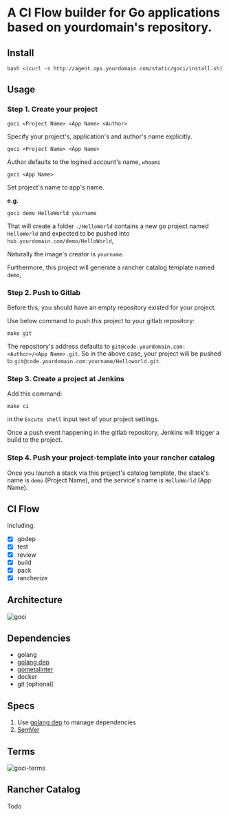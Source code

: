 A CI Flow builder for Go applications based on yourdomain's repository.
=====================================

## Install

```
bash <(curl -s http://agent.ops.yourdomain.com/static/goci/install.sh)
```

## Usage

### Step 1. Create your project 

```
goci <Project Name> <App Name> <Author>
```

Specify your project's, application's and author's name explicitly.

```
goci <Project Name> <App Name>
```

Author defaults to the logined account's name, `whoami` 

```
goci <App Name>
```

Set project's name to app's name. 


**e.g.**

```
goci demo HelloWorld yourname
```


That will create a folder `./HelloWorld` contains a new go project named `HelloWorld` and expected to be pushed into `hub.yourdomain.com/demo/HelloWorld`,

Naturally the image's creator is `yourname`.

Furthermore, this project will generate a rancher catalog template named `demo`,

### Step 2. Push to Gitlab

Before this, you should have an empty repository existed for your project.

Use below command to push this project to your gitlab repository:

```
make git
```

The repository's address defaults to `git@code.yourdomain.com:<Author>/<App Name>.git`.
So in the above case, your project will be pushed to `git@code.yourdomain.com:yourname/Helloworld.git`.


### Step 3. Create a project at Jenkins

Add this command:
```
make ci
``` 
in the `Excute shell` input text of your project settings.

Once a push event happening in the gitlab repository, Jenkins will trigger a build to the project. 

### Step 4. Push your project-template into your rancher catalog

Once you launch a stack via this project's catalog template, the stack's name is `demo` (Project Name), and the service's name is `HelloWorld` (App Name).


## CI Flow

Including:

- [x] godep
- [x] test
- [x] review
- [x] build
- [x] pack
- [x] rancherize

## Architecture

![goci](http://ww1.sinaimg.cn/large/007bRB9vgy1fsubny2jhcj30t40rqta7.jpg)

## Dependencies

- golang
- [golang dep](https://github.com/golang/dep)
- [gometalinter](https://github.com/alecthomas/gometalinter)
- docker
- git [optional]


## Specs

1. Use [golang dep](https://github.com/golang/dep) to manage dependencies 
2. [SemVer](http://semver.org/)

## Terms
![goci-terms](http://ww1.sinaimg.cn/large/49e65d94gy1fjoxowm8qvj21hc0u0afa.jpg)

## Rancher Catalog

Todo